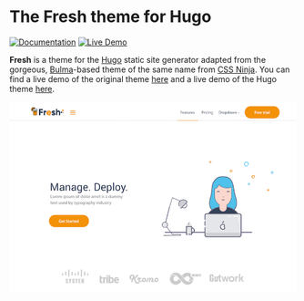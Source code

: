 # The Fresh theme for Hugo

[![Documentation](https://img.shields.io/badge/Documentation-red)](https://stefma.github.io/hugo-fresh) 
[![Live Demo](https://img.shields.io/badge/Live%20Demo-blue)](https://hugo-fresh.vercel.app)

**Fresh** is a theme for the [Hugo](https://gohugo.io) static site generator adapted from the gorgeous, [Bulma](https://bulma.io)-based theme of the same name from [CSS Ninja](https://cssninja.io/freebies/fresh). You can find a live demo of the original theme [here](https://cssninjastudio.github.io/fresh) and a live demo of the Hugo theme [here](https://hugo-fresh.vercel.app).

![Fresh theme logo](images/screenshot.png)
